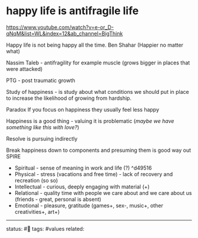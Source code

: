 # happy life is antifragile life 
https://www.youtube.com/watch?v=e-or_D-qNqM&list=WL&index=12&ab_channel=BigThink

Happy life is not being happy all the time.
Ben Shahar (Happier no matter what)


Nassim Taleb - antifragility
for example muscle (grows bigger in places that were attacked)

PTG - post traumatic growth

Study of happiness - is study about what conditions we should put in place to increase the likelihood of growing from hardship.


Paradox
If you focus on happiness they usually feel less happy

Happiness is a good thing - valuing it is problematic (*maybe we have something like this with love?*)

Resolve is pursuing indirectly 

Break happiness down to components and presuming them is good way out
SPIRE
- Spiritual - sense of meaning in work and life (?) ^d49516
- Physical - stress (vacations and free time) - lack of recovery and recreation (so so)
- Intellectual - curious, deeply engaging with material (+)
- Relational - quality time with people we care about and we care about us (friends - great, personal is absent)
- Emotional - pleasure, gratitude (games+, sex-, music+, other creativities+, art+)




---
status: #🌱
tags: #values 
related: 